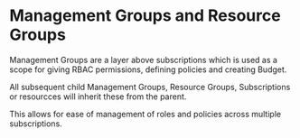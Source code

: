 # Management Groups and Resource Groups

Management Groups are a layer above subscriptions which is used as a scope for giving RBAC permissions, defining policies and creating Budget. 

All subsequent child Management Groups, Resource Groups, Subscriptions or resourcces will inherit these from the parent.

This allows for ease of management of roles and policies across multiple subscriptions.